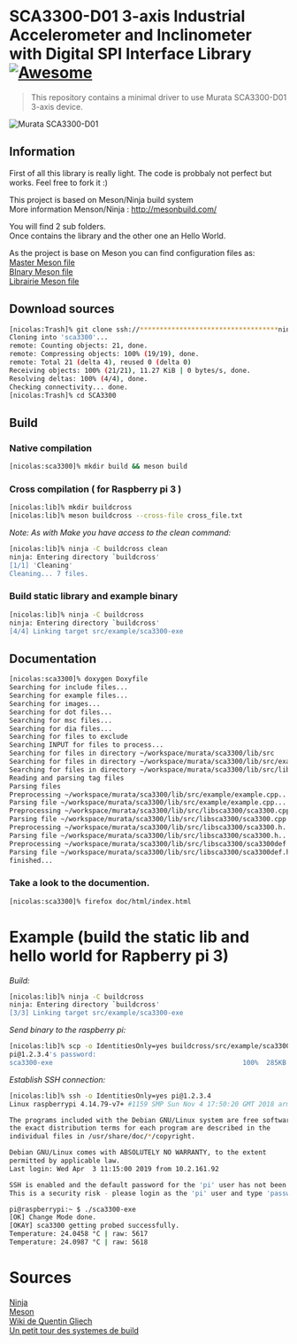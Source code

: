 # SCA3300-D01 3-axis Industrial Accelerometer and Inclinometer with Digital SPI Interface Library [![Awesome](https://cdn.rawgit.com/sindresorhus/awesome/d7305f38d29fed78fa85652e3a63e154dd8e8829/media/badge.svg)](https://github.com/sindresorhus/awesome)
> This repository contains a minimal driver to use Murata SCA3300-D01 3-axis device.

![Murata SCA3300-D01](https://brightcove04pmdo-a.akamaihd.net/4741948346001/4741948346001_5393517021001_5199040810001-vs.jpg)

## Information

First of all this library is really light. The code is probbaly not perfect but works. Feel free to fork it :) 

This project is based on Meson/Ninja build system  
More information Menson/Ninja : http://mesonbuild.com/  

You will find 2 sub folders.  
Once contains the library and the other one an Hello World.

As the project is base on Meson you can find configuration files as:  
[Master Meson file](./meson.build)  
[BInary Meson file](lib/src/example/meson.build)  
[Librairie Meson file ](lib/src/libsca3300/meson.build)  

## Download sources
```sh
[nicolas:Trash]% git clone ssh://***********************************ninja.git
Cloning into 'sca3300'...
remote: Counting objects: 21, done.
remote: Compressing objects: 100% (19/19), done.
remote: Total 21 (delta 4), reused 0 (delta 0)
Receiving objects: 100% (21/21), 11.27 KiB | 0 bytes/s, done.
Resolving deltas: 100% (4/4), done.
Checking connectivity... done.
[nicolas:Trash]% cd SCA3300 
```

## Build 

### Native compilation

```sh
[nicolas:sca3300]% mkdir build && meson build
```

### Cross compilation ( for Raspberry pi 3 )
```sh
[nicolas:lib]% mkdir buildcross
[nicolas:lib]% meson buildcross --cross-file cross_file.txt
```

*Note: As with Make you have access to the clean command:*
```sh
[nicolas:lib]% ninja -C buildcross clean
ninja: Entering directory `buildcross'
[1/1] 'Cleaning'
Cleaning... 7 files.
```


### Build static library and example binary
```sh
[nicolas:lib]% ninja -C buildcross                                                          
ninja: Entering directory `buildcross'
[4/4] Linking target src/example/sca3300-exe
```

## Documentation
```sh
[nicolas:sca3300]% doxygen Doxyfile
Searching for include files...
Searching for example files...
Searching for images...
Searching for dot files...
Searching for msc files...
Searching for dia files...
Searching for files to exclude
Searching INPUT for files to process...
Searching for files in directory ~/workspace/murata/sca3300/lib/src
Searching for files in directory ~/workspace/murata/sca3300/lib/src/example
Searching for files in directory ~/workspace/murata/sca3300/lib/src/libsca3300
Reading and parsing tag files
Parsing files
Preprocessing ~/workspace/murata/sca3300/lib/src/example/example.cpp...
Parsing file ~/workspace/murata/sca3300/lib/src/example/example.cpp...
Preprocessing ~/workspace/murata/sca3300/lib/src/libsca3300/sca3300.cpp...
Parsing file ~/workspace/murata/sca3300/lib/src/libsca3300/sca3300.cpp...
Preprocessing ~/workspace/murata/sca3300/lib/src/libsca3300/sca3300.h...
Parsing file ~/workspace/murata/sca3300/lib/src/libsca3300/sca3300.h...
Preprocessing ~/workspace/murata/sca3300/lib/src/libsca3300/sca3300def.h...
Parsing file ~/workspace/murata/sca3300/lib/src/libsca3300/sca3300def.h...
finished...
```

### Take a look to the documention.
```sh
[nicolas:sca3300]% firefox doc/html/index.html 
```

# Example (build the static lib and hello world for Rapberry pi 3)

*Build:*
```sh
[nicolas:lib]% ninja -C buildcross
ninja: Entering directory `buildcross'
[3/3] Linking target src/example/sca3300-exe
```


*Send binary to the raspberry pi:* 
```sh
[nicolas:lib]% scp -o IdentitiesOnly=yes buildcross/src/example/sca3300-exe pi@1.2.3.4:/home/pi
pi@1.2.3.4's password: 
sca3300-exe                                                100%  285KB 285.0KB/s   00:00    
```
*Establish SSH connection:* 

```sh
[nicolas:lib]% ssh -o IdentitiesOnly=yes pi@1.2.3.4
Linux raspberrypi 4.14.79-v7+ #1159 SMP Sun Nov 4 17:50:20 GMT 2018 armv7l

The programs included with the Debian GNU/Linux system are free software;
the exact distribution terms for each program are described in the
individual files in /usr/share/doc/*/copyright.

Debian GNU/Linux comes with ABSOLUTELY NO WARRANTY, to the extent
permitted by applicable law.
Last login: Wed Apr  3 11:15:00 2019 from 10.2.161.92

SSH is enabled and the default password for the 'pi' user has not been changed.
This is a security risk - please login as the 'pi' user and type 'passwd' to set a new password.

pi@raspberrypi:~ $ ./sca3300-exe 
[OK] Change Mode done.
[OKAY] sca3300 getting probed successfully.
Temperature: 24.0458 °C | raw: 5617
Temperature: 24.0987 °C | raw: 5618
```

# Sources

[Ninja](https://ninja-build.org/)  
[Meson](http://mesonbuild.com/)  
[Wiki de Quentin Gliech](https://git.unistra.fr/ihm/ihm-projet/wikis/meson)  
[Un petit tour des systemes de build](https://linuxfr.org/users/julien_jorge/journaux/un-petit-tour-des-systemes-de-build)  
